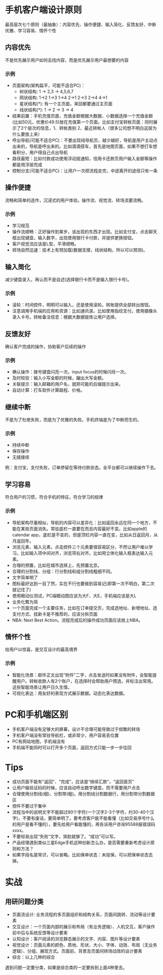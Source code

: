 # 手机客户端设计原则 #

最高层次七个原则（最抽象）：内容优先、操作便捷、输入简化、反馈友好、中断优雅、学习容易、情怀个性

## 内容优先 ##

不是优先展示用户如何去找内容，而是优先展示用户最想要的内容

### 示例 ###

- 页面架构(架构扁平，可能不适合PC)：
  - 树状结构: 1 -> 2,3 -> 4,5,6,7
  - 网状结构: 1->2 1->3 1->4 2->1 2->3 2->4 4->1
  - 星状结构(*): 有一个主页面，来回都要通过主页面
  - 线状结构(*): 1 -> 2 -> 3 -> 4
- 结果前置：手机充值页面，充值金额根据大数据、小数据选择一个充值金额(比如50元，优惠价49.5)放在充值第一个页面。比如支付宝转帐页面：同时展示了2个层次的信息，1、转帐类别 2、最近转帐人（很多公司想不明白这层为什么要放上来）
- 呼出导航(可能不适合PC)：不要出现纯导航页，越少越好，导航是用户主动点出来的，导航是呼出来的。比如滴滴搭车，首先是地图页面，如果不想打车想看积分，用户得自己点出导航
- 路径最短：比如付款成功使用浮动层通知，信用卡还款页用户输入金额等操作都是用浮层完成
- 控制分支(可能不适合PC)：让用户一次把流程走完，中途离开的途径只有一条

## 操作便捷 ##

流畅和简单的造作，沉浸式的用户体验。操作流、视觉流、转场流要流畅。

### 示例 ###

- 学习规范
- 操作流顺畅：正好操作到某步，该出现的东西才出现。比如支付宝，点击聊天框出现键盘，输入数字，出现使用银行卡付款，并提供更换按钮。
- 客户视觉流应该是L型，平滑顺畅。
- 转场自然迅速：技术上有预加载(数据支撑，线状结构，所以可以预测)。

## 输入简化 ##

减少键盘录入，再认而不是自述(选择银行卡而不是输入银行卡号)。

### 示例 ###

- 滚轮：时间控件，明明可以输入，还是使用滚轮。转账提供全部转出按钮。
- 注意调用手机端的应用和资源：比如通讯录。比如使用指纹支付。使用摄像头录入卡号。转帐备注信息：根据大数据提炼让用户选择。

## 反馈友好 ##

确认客户完成的操作，协助客户后续的操作

### 示例 ###

- 确认操作：拨号键盘闪亮一次。input focus的时候闪烁一次。
- 及时校验：输入小写金额的时候，蹦出大写金额。
- 关联提示：输入邮箱的用户名，就把可能的后缀提示出来。
- 自动计算：打车软件计算路程、价格。

## 继续中断 ##

不是为了杜绝失败，而是为了优雅的失败。手机终端是为了中断而生的。

### 示例 ###

- 持续中断
- 保存操作
- 无缝接续

例：支付宝，支付失败，订单停留在等待付款状态。全平台都可以继续操作下去。

## 学习容易 ##

符合用户的习惯，符合手机的特征，符合学习的规律

### 示例 ###

- 导航架构尽量相似，导航的内容可以差异化：比如返回永远在同一个地方，不能在某些页面消失。常驻底栏一直要在而且内容最好不变。比如apple的calendar app，底栏是不变的，但是顶栏内容一直在变，比如从日返回月，从月返回年。
- 浏览元素、输入元素，点击控件三个元素要很容易区分，不然让用户难以学习。比如输入项中间对齐，浏览项右对齐。比如用立体化输入框表达输入元素。
- 合理的预置，比如在城市选择上，先预置北京。
- 合理的分割线、分组：行分割线和组分割线粗细不同。
- 文字简单明了
- 图标最好达到一目了然，实在不行也要做到容易记(即第一次不明白，第二次就记住了)
- 使用眼动仪测试，PC端眼动图应该为大F、大E，手机端应该是大L
- 业务化繁为简
- 一个页面完成一个主要任务，比如在订单提交页，完成选地址、新增地址、选支付方式、挂新卡是不推荐的，应该分拆页面
- NBA: Next Best Action。流程完成后的操作成功页面应该放上NBA。

## 情怀个性 ##

给用户以惊喜，是交互设计的最高境界

### 示例 ###

- 智能化场景：邮件正文出现“附件”二字，点击发送时如果没有附件，会智能提醒用户。转帐收款人有2个账户，在选择时会帮助用户预选，并标注出常用。这些智能场景让用户日久生情。
- 可视化表达：用友好的表现方式展示数据。动态化表达数据。

# PC和手机端区别 #

- 手机客户端没有足够大的屏幕，设计不合理可能导致过于频繁的转场
- 手机客户端没有常驻导航栏，或非常少，用户容易丢位置
- PC有网站地图，手机端没有
- 手机端不能同时可以打开多个页面，返回方式只能一步一步往回

# Tips #

- 成功页面不能有"返回"、“完成”，应该是“继续汇款”，“返回首页”
- 让用户输验证码的时候，应该自动呼出数字键盘，而不需要用户点击
- 合理使用分割线(细)、分割带(粗)。用分割线分割数据行，用分割带分割数据区
- 控件不要过于集中
- 流程当中的说明文字不能超过90个字符(一个汉字2-3个字符，约30-40个汉字)，不要有废话，要简单明了。要考虑客户能不能看懂（比如交易序号什么的用户是看不懂的），要先给用户看能懂的，再告诉用户咨询95588报错误码xxxx。
- 不要轻易出现“失败”文字，哭脸就够了。“成功”可以写。
- 产品经理遇到类似三星Edge手机这种创新怎么办，是否需要重新考虑设计原则和方法？
- 如果字段名是常识，可以省略。比如保单状态：未投保，可以把保单状态去掉。

# 实战 #

## 用研问题分类 ##

- 页面流设计: 业务流程的多页面组织和结构关系，页面间跳转、流动等设计要素
- 交互设计：一个页面内部的展示和布局（有业务逻辑）、人机交互，客户操作前中后与系统反馈等设计要素
- 认知设计：客户阅读的浏览静态展示的文字、内容、图片等设计要素
- 视觉设计：页面元素的颜色、质地、形状、大小、字体、动效、布局（无业务逻辑）、分组、展现方式。页面前、背景及页面间转场动效的设计要素
- 综合：以上几种的综合

遇到问题一定要分类，如果是综合类的一定要拆到上面4种里去。
